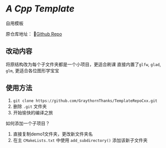 # _A Cpp Template_

自用模板

原仓库地址：
🌟[Github Repo](https://github.com/Codesire-Deng/TemplateRepoCxx)

## 改动内容

将原结构改为每个子文件夹都是一个小项目，更适合刷课
直接内置了`glfw`, `glad`, `glm`, 更适合各位图形学宝宝

## 使用方法

1. `git clone https://github.com/GraythornThanks/TemplateRepoCxx.git`
2. 删除 `.git` 文件夹
3. 开始愉快的编译之旅

如何添加一个子项目？

1. 直接复制demo1文件夹，更改新文件夹名
2. 在主 `CMakeLists.txt` 中使用 `add_subdirectory()` 添加该新子文件夹

